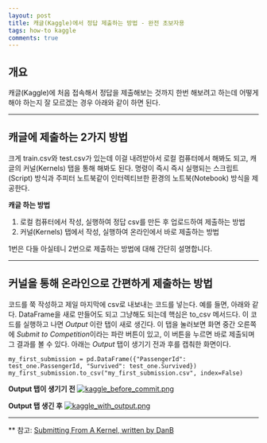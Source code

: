 ```yaml
---
layout: post
title: 캐글(Kaggle)에서 정답 제출하는 방법 - 완전 초보자용
tags: how-to kaggle
comments: true
---
```


## 개요
캐글(Kaggle)에 처음 접속해서 정답을 제출해보는 것까지 한번 해보려고 하는데 어떻게 해야 하는지 잘 모르겠는 경우 아래와 같이 하면 된다. 

---
   
## 캐글에 제출하는 2가지 방법
크게 train.csv와 test.csv가 있는데 이걸 내려받아서 로컬 컴퓨터에서 해봐도 되고, 캐글의 커널(Kernels) 탭을 통해 해봐도 된다. 명령이 즉시 즉시 실행되는 스크립트(Script) 방식과 주피터 노트북같이 인터렉티브한 환경의 노트북(Notebook) 방식을 제공한다. 
    
**캐글 하는 방법**
1. 로컬 컴퓨터에서 작성, 실행하여 정답 csv를 만든 후 업로드하여 제출하는 방법
2. 커널(Kernels) 탭에서 작성, 실행하여 온라인에서 바로 제출하는 방법

1번은 다들 아실테니 2번으로 제출하는 방법에 대해 간단히 설명합니다.

---
 
## 커널을 통해 온라인으로 간편하게 제출하는 방법
코드를 쭉 작성하고 제일 마지막에 csv로 내보내는 코드를 넣는다. 예를 들면, 아래와 같다. DataFrame을 새로 만들어도 되고 그냥해도 되는데 핵심은 to_csv 메서드다. 이 코드를 실행하고 나면 *Output* 이란 탭이 새로 생긴다. 이 탭을 눌러보면 화면 중간 오른쪽에 *Submit to Competition*이라는 파란 버튼이 있고, 이 버튼을 누르면 바로 제출되며 그 결과를 볼 수 있다. 아래는 *Output* 탭이 생기기 전과 후를 캡춰한 화면이다.
      
~~~
my_first_submission = pd.DataFrame({"PassengerId": test_one.PassengerId, "Survived": test_one.Survived})
my_first_submission.to_csv("my_first_submission.csv", index=False)
~~~
      
**Output 탭이 생기기 전**
[![kaggle_before_commit.png](https://s26.postimg.cc/f7i1swubd/kaggle_before_commit.png)](https://postimg.cc/image/8h1kjh75h/)
    
**Output 탭 생긴 후**
[![kaggle_with_output.png](https://s26.postimg.cc/fx0u59n55/kaggle_with_output.png)](https://postimg.cc/image/o2iw3fbdx/)
    
---

** 참고: [Submitting From A Kernel, written by DanB](https://www.kaggle.com/dansbecker/submitting-from-a-kernel)
    